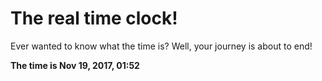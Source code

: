 # The real time clock!

Ever wanted to know what the time is? Well, your journey is about to end!

**The time is Nov 19, 2017, 01:52**